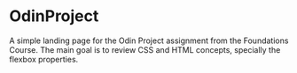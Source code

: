 # OdinProject

A simple landing page for the Odin Project assignment from the Foundations Course. The main goal is to review CSS and HTML concepts, specially the flexbox properties.